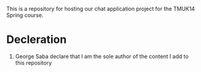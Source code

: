 This is a repository for hosting our chat application project for the TMUK14 Spring course. 

# Decleration
1. George Saba declare that I am the sole author of the content I add to this repository